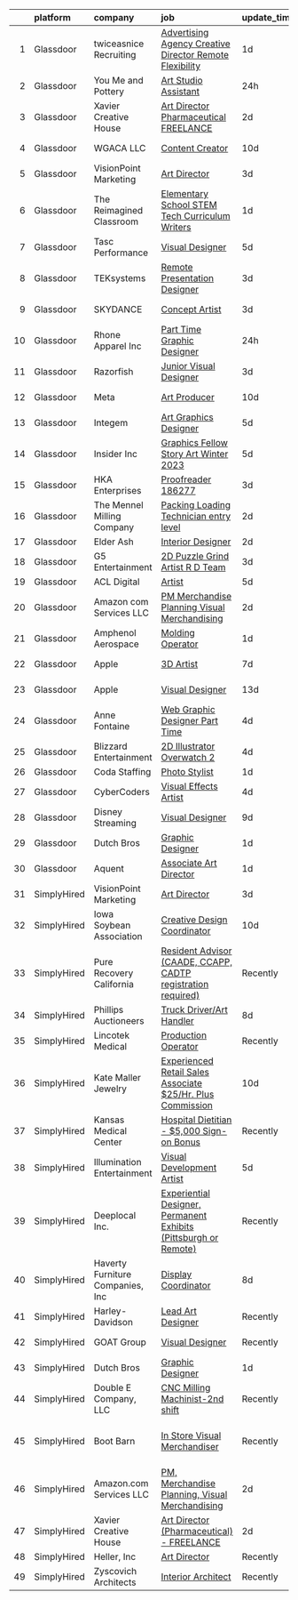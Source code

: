 

|    | platform    | company                          | job                                                                                                                                                                                                                                                                                                                                                                                                                                                                                                                                                                                                                                                                                                                                                                                                                                                                                                                                                                                                                                                                                                                                                                                                                                                                                                                                                                                                                                              | update_time   | location                          |
|---:|:------------|:---------------------------------|:-------------------------------------------------------------------------------------------------------------------------------------------------------------------------------------------------------------------------------------------------------------------------------------------------------------------------------------------------------------------------------------------------------------------------------------------------------------------------------------------------------------------------------------------------------------------------------------------------------------------------------------------------------------------------------------------------------------------------------------------------------------------------------------------------------------------------------------------------------------------------------------------------------------------------------------------------------------------------------------------------------------------------------------------------------------------------------------------------------------------------------------------------------------------------------------------------------------------------------------------------------------------------------------------------------------------------------------------------------------------------------------------------------------------------------------------------|:--------------|:----------------------------------|
|  1 | Glassdoor   | twiceasnice Recruiting           | [Advertising Agency Creative Director  Remote Flexibility ](https://www.glassdoor.com/partner/jobListing.htm?pos=109&ao=1110586&s=58&guid=000001830747f5dfb6620dd92ee93ed1&src=GD_JOB_AD&t=SR&vt=w&ea=1&cs=1_7c5e3bde&cb=1662274500463&jobListingId=1008114158251&cpc=451933188B21919D&jrtk=3-0-1gc3kftg0k6eb801-1gc3kftghimai800-2692575eaea1d0a8--6NYlbfkN0AIiLXtwtv0BDns9BiY4ItblantFozdL6jLmLxNvS8mvkC_dGQY4kQ46q52OvUwJvCTzx2cupvGt-LGX0p5hNZ8wWm-GpRDmmsz4mSRDj_n-n0Ac8QiNcYgcQE9hJGE7lrm0V_OXyeAwAgzHE21kfDeSQ2T_pTCB7-O_br9iJfALxbNc0_e-qKrx_tQKqgHri15MLfe302dxFCOaLmTKV8k_mkUpXNBiARXCzQgr4DqMZYDCX5D6bV-MOvSP5m0xxuWhA1iutljR6NHEScdC4CEZjiD-AUvs9BMxMMZXI991ubdthjUwdJkaaR426SI2DkwNLozX2tSPgHv9baCDHbAAwbLSt2yoRnTEf5lKYAI2dzjq5z28uXXEHiOy6LKk8mlQ97Q-fIXAxj3Mgo2ch3e2Ckr5vUvdppmPGvcvU2ydhDHCHnBz4oSfgUmXjxc8GLfcPEk0NfNIhVr953WGS4-Ix-ew3wQD90KPd4LOoepN2CpHrTKAxvopSICX0AFWXWrFQG1a0scAA9ttemDKmm_)                                                                                                                                                                                                                                                                                                                                                                                                                                                                                                                             | 1d            | Atlanta, GA                       |
|  2 | Glassdoor   | You  Me  and Pottery             | [Art Studio Assistant](https://www.glassdoor.com/partner/jobListing.htm?pos=113&ao=1136043&s=58&guid=000001830747f5dfb6620dd92ee93ed1&src=GD_JOB_AD&t=SR&vt=w&ea=1&cs=1_43afe0ba&cb=1662274500463&jobListingId=1008115511404&jrtk=3-0-1gc3kftg0k6eb801-1gc3kftghimai800-030997c35424ff54-)                                                                                                                                                                                                                                                                                                                                                                                                                                                                                                                                                                                                                                                                                                                                                                                                                                                                                                                                                                                                                                                                                                                                                       | 24h           | Pikeville, KY                     |
|  3 | Glassdoor   | Xavier Creative House            | [Art Director  Pharmaceutical    FREELANCE](https://www.glassdoor.com/partner/jobListing.htm?pos=120&ao=1136043&s=58&guid=000001830747f5dfb6620dd92ee93ed1&src=GD_JOB_AD&t=SR&vt=w&ea=1&cs=1_8962352f&cb=1662274500464&jobListingId=1008110153018&jrtk=3-0-1gc3kftg0k6eb801-1gc3kftghimai800-5746db504536b99c-)                                                                                                                                                                                                                                                                                                                                                                                                                                                                                                                                                                                                                                                                                                                                                                                                                                                                                                                                                                                                                                                                                                                                  | 2d            | Remote                            |
|  4 | Glassdoor   | WGACA LLC                        | [Content Creator](https://www.glassdoor.com/partner/jobListing.htm?pos=130&ao=1136043&s=58&guid=000001830747f5dfb6620dd92ee93ed1&src=GD_JOB_AD&t=SR&vt=w&ea=1&cs=1_0df0e1c2&cb=1662274500466&jobListingId=1008090248029&jrtk=3-0-1gc3kftg0k6eb801-1gc3kftghimai800-3e7e99eb3eec2e65-)                                                                                                                                                                                                                                                                                                                                                                                                                                                                                                                                                                                                                                                                                                                                                                                                                                                                                                                                                                                                                                                                                                                                                            | 10d           | Beverly Hills, CA                 |
|  5 | Glassdoor   | VisionPoint Marketing            | [Art Director](https://www.glassdoor.com/partner/jobListing.htm?pos=122&ao=1136043&s=58&guid=000001830747f5dfb6620dd92ee93ed1&src=GD_JOB_AD&t=SR&vt=w&ea=1&cs=1_e96a3db1&cb=1662274500464&jobListingId=1008108141958&jrtk=3-0-1gc3kftg0k6eb801-1gc3kftghimai800-af7a1873df2152d5-)                                                                                                                                                                                                                                                                                                                                                                                                                                                                                                                                                                                                                                                                                                                                                                                                                                                                                                                                                                                                                                                                                                                                                               | 3d            | Remote                            |
|  6 | Glassdoor   | The Reimagined Classroom         | [Elementary School STEM  Tech Curriculum Writers ](https://www.glassdoor.com/partner/jobListing.htm?pos=126&ao=1136043&s=58&guid=000001830747f5dfb6620dd92ee93ed1&src=GD_JOB_AD&t=SR&vt=w&ea=1&cs=1_f9614d5a&cb=1662274500466&jobListingId=1008114364454&jrtk=3-0-1gc3kftg0k6eb801-1gc3kftghimai800-1108379f6f26bbba-)                                                                                                                                                                                                                                                                                                                                                                                                                                                                                                                                                                                                                                                                                                                                                                                                                                                                                                                                                                                                                                                                                                                           | 1d            | Remote                            |
|  7 | Glassdoor   | Tasc Performance                 | [Visual Designer](https://www.glassdoor.com/partner/jobListing.htm?pos=129&ao=1136043&s=58&guid=000001830747f5dfb6620dd92ee93ed1&src=GD_JOB_AD&t=SR&vt=w&ea=1&cs=1_b8b71863&cb=1662274500466&jobListingId=1008101743913&jrtk=3-0-1gc3kftg0k6eb801-1gc3kftghimai800-c51dc2048785f5d2-)                                                                                                                                                                                                                                                                                                                                                                                                                                                                                                                                                                                                                                                                                                                                                                                                                                                                                                                                                                                                                                                                                                                                                            | 5d            | Remote                            |
|  8 | Glassdoor   | TEKsystems                       | [Remote Presentation Designer](https://www.glassdoor.com/partner/jobListing.htm?pos=110&ao=1110586&s=58&guid=000001830747f5dfb6620dd92ee93ed1&src=GD_JOB_AD&t=SR&vt=w&cs=1_a575f619&cb=1662274500463&jobListingId=1008106163906&cpc=8795CF9063CD573D&jrtk=3-0-1gc3kftg0k6eb801-1gc3kftghimai800-a087ed80b67f7f5b--6NYlbfkN0AuKz8EBO1xHDEL7V2YF9xF3dC_I9B9i-Zw2Jh8clPMK3KTieKealHQMRxLfyLBLKLyCZChEE48vqLybCiiARm2ZbgopHfff5ewlcdAlwoGxiTfSHLE287921qYA1_BFeP27zjJNgZTCcSAUTAZYNZotGtuZOEJ5kTFNKKk5C0QMiVsKQ4_dtE0XCxD1_R0n7gPNxDqKJMuhJtEwnAB_YlrJe7Jxr8Mn0oDkDS7CdA2tuWgLZgUIEQT2q3cCiGCVIsWXmITcGnBvtsWoG9i_GntXNPdiDUw14JLQovZOYb8iIj8BDRu0jnNSdngJA24oDHWCJiy5k9EZNa0k0W1a200kzmeP6iL9DpnJ2uwBAvwh9Muu-naAOkiM7ApnOW0D0l_0iQecHGeMEXvVFsp4aHmgp_DOYuNgD8crWgNnidcKmnYGA9TRlZT_W1xuAy4jW0oo8ZeUXOlE51qXJuAxPT56EkwjDwA3MbXXqbYFz0WZQV0K1lDpi1cxaWDIRwJ9Z9hhQ8izV3lSxqT-mCBToylUsv-lpnKWdrkP-PJyZgDAnJi7J8Mb23PnGXn5_MOCfwfbvLRuz4sL3awjD05FIph9M_cfJveO_flXzDD-ZPOWIOobSNZp_w9DJuSG_r6DbaJfQ7f15ORtd7RSYKiwOpDVkXwz7iUsDgf72l_Doh_4qA6-YmF2DKXUui3ZfyQmLJXGSsZicmQ90NbBedH87M-sjov4aE-XAzbUMeV2f_KtZuYKvRUMW0-75gKyUoyA3yx51Zk1xG1NGyEvqHiBrZH8Koeivr9Ln5ptCFCkzP6MZ6iS6A5YO11BV_ztD52WPGaX6V_CmuilXx-Rs3r2TYEZ7uAUJslM0O9NHOsDt1oS1TKweQaVcTBn40CyypFiRFLoHXO39vGeIL1OC_qp8igTRvphQ5Dn58%3D)                                                                                                                                                 | 3d            | Atlanta, GA                       |
|  9 | Glassdoor   | SKYDANCE                         | [Concept Artist](https://www.glassdoor.com/partner/jobListing.htm?pos=116&ao=1136043&s=58&guid=000001830747f5dfb6620dd92ee93ed1&src=GD_JOB_AD&t=SR&vt=w&cs=1_b3f1ff1f&cb=1662274500463&jobListingId=1008108162068&jrtk=3-0-1gc3kftg0k6eb801-1gc3kftghimai800-88add8ffaff4ec93-)                                                                                                                                                                                                                                                                                                                                                                                                                                                                                                                                                                                                                                                                                                                                                                                                                                                                                                                                                                                                                                                                                                                                                                  | 3d            | Los Angeles, CA                   |
| 10 | Glassdoor   | Rhone Apparel  Inc               | [Part Time Graphic Designer](https://www.glassdoor.com/partner/jobListing.htm?pos=121&ao=1136043&s=58&guid=000001830747f5dfb6620dd92ee93ed1&src=GD_JOB_AD&t=SR&vt=w&ea=1&cs=1_4bd56fe4&cb=1662274500464&jobListingId=1008115408048&jrtk=3-0-1gc3kftg0k6eb801-1gc3kftghimai800-c185a837df15259c-)                                                                                                                                                                                                                                                                                                                                                                                                                                                                                                                                                                                                                                                                                                                                                                                                                                                                                                                                                                                                                                                                                                                                                 | 24h           | Stamford, CT                      |
| 11 | Glassdoor   | Razorfish                        | [Junior Visual Designer](https://www.glassdoor.com/partner/jobListing.htm?pos=114&ao=1136043&s=58&guid=000001830747f5dfb6620dd92ee93ed1&src=GD_JOB_AD&t=SR&vt=w&cs=1_a969f436&cb=1662274500463&jobListingId=1008108141805&jrtk=3-0-1gc3kftg0k6eb801-1gc3kftghimai800-cf9781a40e0a3b93-)                                                                                                                                                                                                                                                                                                                                                                                                                                                                                                                                                                                                                                                                                                                                                                                                                                                                                                                                                                                                                                                                                                                                                          | 3d            | Miami, FL                         |
| 12 | Glassdoor   | Meta                             | [Art Producer](https://www.glassdoor.com/partner/jobListing.htm?pos=103&ao=1110586&s=58&guid=000001830747f5dfb6620dd92ee93ed1&src=GD_JOB_AD&t=SR&vt=w&cs=1_1021f5a4&cb=1662274500462&jobListingId=1008091260179&cpc=1CBFC3E34E2A31FF&jrtk=3-0-1gc3kftg0k6eb801-1gc3kftghimai800-c82a7812f4a80d0d--6NYlbfkN0DYl4UJW4r1Vl7FEn6T9F-rD9lpC-0oMJVSiWjK_MGUd8e8cHXcpv6KPyjLHZEfqkWa64WtQjPMGSY3b4Xmvffub74Om7q6JUrafOcFe-siu-8HBcotyNKtAF0V1k7ElnbzbxQym_KPVdLM2ObjsZ_FR8wiyJl0fhv0P_zPDr-Wd-SQ5GCCSBtLrc1z7zLMtAqqBoql3cPwMxZ9E33xFg1HJsA32S3tDbT-LZGotJypR-pDmJ8HIJ2gMR4XUjFzPmRa366lL43GHLwUQoKA2diENaboevCahXmBYId7xkL9V5W5g6dJvvkjNcMjTyN3vqv_ulvqF2oXesKsN8mVou62rPrCAuUSOnyuz5qKcQLeidX5NngObKjUBQBfZolkPqZyE6BNX_RR6y_W_wgvaYGY6C9wY3sk97rijiPkDI_Vf8u0CHcnSfCe5sgx2QLHuRayiAW5CGFmPEynqvk0ARpDstzIUkq4xvKtGHRcwor64BLJnLQVQY3AEGHbUSVRe6bSDmfxwT6-oub9lFTRAJJeu7L1yVfKHRTebhzlA9r3nmW15lK8q-uLqKIDluiM4zUG0dhCw_EwLAFDfTxFsdD7GtNG8zw3Z_wOlAnUYnifTIQd_Rv-_nojRyq7aTqDOH7ItdUCTMHfAuODbvgQBUETp5nSI1FsauQl2NLoDDG-1fOpjBa3NobHwPOYTJhiOfAAYSNPxQqCCczfRGkdF8LZUh0GxRZY7W-10IM84kcOZezwVgrMfyJHamiQQ5oGgUjtOXfLbIoOYGtzLtpjf-d2BmLfBDtQyh47jebtBg25auP-bthi5GljoYr9FVl69nXZQkoSluZcnKixe9MoDRPH6IMa7IhRjM4zHpM8GCQlCyvkEhxDPSQGAPAoIQGyGd_gGUxzFd0s3CRN30awM-wyhdkYaheV1_ZnjkUBezwE1X_x3UUOv9ZqdT2M3xlcnfUT7iMIePYUzif2KbD370_H4orqkirGOJpwrhnzR8lLT0y63qWy-3TEh7vKdryD9ie8nu6aEzvaIqgAxRxqJ19KWa92fsIfWY2gXfjdGWp5h7EtoSmmwO5uioXx-_uaGEc%3D) | 10d           | Burlingame, CA                    |
| 13 | Glassdoor   | Integem                          | [Art Graphics Designer](https://www.glassdoor.com/partner/jobListing.htm?pos=112&ao=1136043&s=58&guid=000001830747f5dfb6620dd92ee93ed1&src=GD_JOB_AD&t=SR&vt=w&ea=1&cs=1_e6a6cd08&cb=1662274500463&jobListingId=1008102053275&jrtk=3-0-1gc3kftg0k6eb801-1gc3kftghimai800-db0b9712246398b2-)                                                                                                                                                                                                                                                                                                                                                                                                                                                                                                                                                                                                                                                                                                                                                                                                                                                                                                                                                                                                                                                                                                                                                      | 5d            | Remote                            |
| 14 | Glassdoor   | Insider Inc                      | [Graphics Fellow  Story Art  Winter 2023 ](https://www.glassdoor.com/partner/jobListing.htm?pos=124&ao=1136043&s=58&guid=000001830747f5dfb6620dd92ee93ed1&src=GD_JOB_AD&t=SR&vt=w&ea=1&cs=1_25eccd73&cb=1662274500465&jobListingId=1008101233004&jrtk=3-0-1gc3kftg0k6eb801-1gc3kftghimai800-229c631765498603-)                                                                                                                                                                                                                                                                                                                                                                                                                                                                                                                                                                                                                                                                                                                                                                                                                                                                                                                                                                                                                                                                                                                                   | 5d            | New York, NY                      |
| 15 | Glassdoor   | HKA Enterprises                  | [Proofreader   186277](https://www.glassdoor.com/partner/jobListing.htm?pos=106&ao=1110586&s=58&guid=000001830747f5dfb6620dd92ee93ed1&src=GD_JOB_AD&t=SR&vt=w&ea=1&cs=1_8beef660&cb=1662274500462&jobListingId=1008106339459&cpc=334ABAF5D42DC775&jrtk=3-0-1gc3kftg0k6eb801-1gc3kftghimai800-1e426b004c17d5fd--6NYlbfkN0D2Zbx9XuZiwQ79GU-6D-_G_OF5jUrh-BR5XA-QHW_xVEvvOjbjwa9TzC44A7zOICsnJ8Bcj6TUKlLgfwOvh9s26w1ojvkI0qYs6bFcr_QPC3YnB6ZCkKNaPPwi4P0XVq4S0Qp0vN1mGGWvsT5IRDNMD6NehSMKe4S1R15tEdi0U9Xayo56Zu28u-R9D5JIjVcTmiF3XUexRnYal6kpWDTRRUxADqOOJxhk-JG_4laYUAbJBp0z3GfGYMWKUTTtj1Ra9XgRoMizDq12a6cs7D-JCidS0OaAVkcdgVyh7EdXdhEN4H5AJvXcB0BPLvn5fZdUskEX3YwZgK0OaIPTXUhtBPgTUna-fXqYBn9yuVqrRU4re93kB3a8GouLDjVumyGDcg_c5HnGl5PA5bOnBscMRInmG-mCSFoJtOzR6qaBBgIMegEPyjxNahyuJppX6qeP6dijnC6YgPLEWaY5EVhMXh_QI0SvcbYGZqu49pbv47cMIyjSJj31GSd5fd-P8k0%3D)                                                                                                                                                                                                                                                                                                                                                                                                                                                                                                                                                                                    | 3d            | Remote                            |
| 16 | Glassdoor   | The Mennel Milling Company       | [Packing   Loading Technician  entry level ](https://www.glassdoor.com/partner/jobListing.htm?pos=117&ao=1136043&s=58&guid=000001830747f5dfb6620dd92ee93ed1&src=GD_JOB_AD&t=SR&vt=w&ea=1&cs=1_3cbdff71&cb=1662274500463&jobListingId=1008111358101&jrtk=3-0-1gc3kftg0k6eb801-1gc3kftghimai800-920b5135393604ab-)                                                                                                                                                                                                                                                                                                                                                                                                                                                                                                                                                                                                                                                                                                                                                                                                                                                                                                                                                                                                                                                                                                                                 | 2d            | Fostoria, OH                      |
| 17 | Glassdoor   | Elder   Ash                      | [Interior Designer](https://www.glassdoor.com/partner/jobListing.htm?pos=102&ao=1110586&s=58&guid=000001830747f5dfb6620dd92ee93ed1&src=GD_JOB_AD&t=SR&vt=w&ea=1&cs=1_30c3694d&cb=1662274500462&jobListingId=1008110967848&cpc=FAE5E775D180B2FB&jrtk=3-0-1gc3kftg0k6eb801-1gc3kftghimai800-ce8584f1b59d0e4a--6NYlbfkN0BzyIYrTMR_AjNKh_kvAG8N613gtHPANQ3sdLTkrtBd-xoNshQoLJljcScSFA1bFEDJLKiAMuHfMLRsf8Xd7gMMCot3Ikkz3cFRtFkwh4sKo_63DdIg73Bk-K_IB0_DmYkGXGJrWpQQT3fsJj3pZbKBAbcsoLL6z3lvjtukaYHQ7TXGVvgLeN6STbhVb_cihjY8T3fAkS8NjadVpHmnIIC7_SqjXYSY-RHXeoz6ueRT2_ANkWcTTmRM49chF0a-wnZdtvuibcBH7VPbfsFF7lBf_siz4i6gPoIsOWPiPmUk4Dgmy6lhJfI5lN5Ib2JBd_Wu0T2oeGGITJ0-IAnbOtEwW-5N7YBYQiu-3cUeT0c55wtzUP0cmcpmx2dbhdh3iOcHX17qfI07B2c0DjpAR-xYB2tD4Kpkx2PARAdI5VZRsGvai1LJH9uiA7pIv9bObJmYSeZUkhvkQwUBFQBV5XHiCdiT1rV6Oo8Mf48myk4X3KJdrYJhGiof-3i57_2EOgc%3D)                                                                                                                                                                                                                                                                                                                                                                                                                                                                                                                                                                                       | 2d            | Remote                            |
| 18 | Glassdoor   | G5 Entertainment                 | [2D Puzzle Grind Artist  R D Team ](https://www.glassdoor.com/partner/jobListing.htm?pos=128&ao=1136043&s=58&guid=000001830747f5dfb6620dd92ee93ed1&src=GD_JOB_AD&t=SR&vt=w&cs=1_7b015d14&cb=1662274500466&jobListingId=1008105755346&jrtk=3-0-1gc3kftg0k6eb801-1gc3kftghimai800-55f5fa4832ef57f2-)                                                                                                                                                                                                                                                                                                                                                                                                                                                                                                                                                                                                                                                                                                                                                                                                                                                                                                                                                                                                                                                                                                                                               | 3d            | Remote                            |
| 19 | Glassdoor   | ACL Digital                      | [Artist](https://www.glassdoor.com/partner/jobListing.htm?pos=105&ao=1110586&s=58&guid=000001830747f5dfb6620dd92ee93ed1&src=GD_JOB_AD&t=SR&vt=w&ea=1&cs=1_d380c3c4&cb=1662274500462&jobListingId=1008101620931&cpc=9908D8D4413DBB8A&jrtk=3-0-1gc3kftg0k6eb801-1gc3kftghimai800-1e1e6a7596bc3497--6NYlbfkN0Aba5oU64R_O9Kj8y6RMdSSFXuPwn88DcWu9IRDlipDHjxHIIFB0atBqVJ04z1yB38sNRUaQYWnAKEphvg7lL8lXO8IqVxt434Q98Gc7yrsNslHBsmIeBGPsUtenThiWrPmLMkW9YCqY3Q5tb6FPlv2NuSf3xHOCUjiliOOPcFCEuAxpymEIeR4hIwIZU5-Q07HVi_53RtFGtE8evlnBPzvdiv6_3HwZ9csoC73WIUsYeVX1vmwbf_gsoT-8pwGVdZaY76VtsDxHygM-B_GgQvlPjHos1Iz75srlvIlHjMHgMfdJNn-OqEuPOtxkyCl4MMce7HTRMAXW6mU7ZqbCtS-wGWVdL6FEWAuCP1mw-JSb0DzcUt5MCwlKfQ8HMf1Q9xG8mI7Ir4gz7vvtQL8i_NMsnIrqu7YyaSgxcjrsfioqtYzxWiyOukXLn_Grbbbq3YEW0BaIELXui0DdJQDfyNZojeD4P1KR6EwaceL7i5wHKLwEWp9U4cG)                                                                                                                                                                                                                                                                                                                                                                                                                                                                                                                                                                                                                | 5d            | Remote                            |
| 20 | Glassdoor   | Amazon com Services LLC          | [PM  Merchandise Planning  Visual Merchandising](https://www.glassdoor.com/partner/jobListing.htm?pos=127&ao=1136043&s=58&guid=000001830747f5dfb6620dd92ee93ed1&src=GD_JOB_AD&t=SR&vt=w&cs=1_592b231e&cb=1662274500466&jobListingId=1008109104492&jrtk=3-0-1gc3kftg0k6eb801-1gc3kftghimai800-1790ce31e7dd6f83-)                                                                                                                                                                                                                                                                                                                                                                                                                                                                                                                                                                                                                                                                                                                                                                                                                                                                                                                                                                                                                                                                                                                                  | 2d            | Remote                            |
| 21 | Glassdoor   | Amphenol Aerospace               | [Molding Operator](https://www.glassdoor.com/partner/jobListing.htm?pos=119&ao=1136043&s=58&guid=000001830747f5dfb6620dd92ee93ed1&src=GD_JOB_AD&t=SR&vt=w&cs=1_cecdc702&cb=1662274500464&jobListingId=1008114878920&jrtk=3-0-1gc3kftg0k6eb801-1gc3kftghimai800-5e678ee6b44682f9-)                                                                                                                                                                                                                                                                                                                                                                                                                                                                                                                                                                                                                                                                                                                                                                                                                                                                                                                                                                                                                                                                                                                                                                | 1d            | Mesa, AZ                          |
| 22 | Glassdoor   | Apple                            | [3D Artist](https://www.glassdoor.com/partner/jobListing.htm?pos=101&ao=1110586&s=58&guid=000001830747f5dfb6620dd92ee93ed1&src=GD_JOB_AD&t=SR&vt=w&cs=1_7d61498f&cb=1662274500461&jobListingId=1008098069513&cpc=AC285F3A3ECA6BB0&jrtk=3-0-1gc3kftg0k6eb801-1gc3kftghimai800-75002238c0e76ae8--6NYlbfkN0BvKrLyj5gPmtZO9T8euul8TCxuuKNOtzRJOomxnwSEodTz2Bc-sPZl29JElYHfcoT8JPneuS-_t5VtrfgiZoFlSbwWdTIaIFfglh7boTh8mrPH6uhqZcEoLqRlZIIwge7LJwNwwXDR6TFdoXOuis7zdqwZToJB8aGlG8G8lEAMw-IN-FA46p5efG7dD6ckxXL7XZM0-3RqM0Qt-Z6bJzz0V3FVGITdS2APDUPLCqLASTQKgyz1o_MMt1PT2iDtGQC4WI_aALz5Q0mNOOVvbM8-P2gvcITiaSom5Ekgvb98KmWmAEwebj7Xv1HKXn4WXv4qUYg1XLfqlonYjzOjH2DMgR81YTQz6ywA0y_7W_v3K7iM99I028nY1nVbkB4PgWq0-gW5Z73USPpgJbsLjyQ-mryzhawI_25B-D69eg355hCA6czo7gtMhvBv1sxEE6HwQoy7B_7p5jb6SDmsZj_7TcZnaqW1WZ1LE07t4qDZpFl0aNdVOYwaQqBcYYGY3GQyiJ6CE8wQfm4KVpJPXyDyce6NsYnqWI2Pa84A3zEn5HvixNrGJ2kvEwb-2b_E66gricYV2aj25o3PxFmrjODwz8e5X0J5fehOxny7AU1bUAn-X-fBP0DrdfCydFOm4QliwX8-5TWgqzFGYfxZkOvZRPvPWFlJoUzKCYYiYOhxY7RpgWe_3HrRRTgcSdt_LbhpwjPAhBFsG7r18g8yCOBSa6YgdGCMDbUB7IdKmmLcgc9ZFJVsMGDs4UbhkBeFXs0ZjrhO2gZSsoFMpgRacyOHxHzoPI8wCbPzeu8odPxAZLjOxVRQcGUzvHU6Kco71Cwp-VgUXH71VH2OTJe26irfdGn0FpFboS4D0KLlpUtmBGJ8p2bDARn-8LqFlUOCnm0Z2m70DvWyuQGn3URPoyX01_zINEUC3DLQ81XWnPwCjA%3D%3D)                                                                                                                                                      | 7d            | Culver City, CA                   |
| 23 | Glassdoor   | Apple                            | [Visual Designer](https://www.glassdoor.com/partner/jobListing.htm?pos=115&ao=1136043&s=58&guid=000001830747f5dfb6620dd92ee93ed1&src=GD_JOB_AD&t=SR&vt=w&cs=1_e38b1dfb&cb=1662274500463&jobListingId=1008084546211&jrtk=3-0-1gc3kftg0k6eb801-1gc3kftghimai800-f8d7bc85f08e5861-)                                                                                                                                                                                                                                                                                                                                                                                                                                                                                                                                                                                                                                                                                                                                                                                                                                                                                                                                                                                                                                                                                                                                                                 | 13d           | Cupertino, CA                     |
| 24 | Glassdoor   | Anne Fontaine                    | [Web   Graphic Designer  Part Time ](https://www.glassdoor.com/partner/jobListing.htm?pos=104&ao=1110586&s=58&guid=000001830747f5dfb6620dd92ee93ed1&src=GD_JOB_AD&t=SR&vt=w&ea=1&cs=1_b8af59bb&cb=1662274500462&jobListingId=1008104509355&cpc=8795CF9063CD573D&jrtk=3-0-1gc3kftg0k6eb801-1gc3kftghimai800-23cc6dd955f97acb--6NYlbfkN0A1yW4rVUtORymw55mWH2MRd7jhOoBOAz3YZ9XiYGcR52HGAZol1zhF17ueCYP6PeGZbqgBFf4cmeQjTTky6_vPc-OoRjfpJT3-wAGZ9Ijh-ZOt2TUtJI5dzhZ1jxD6OV77VobhLSlbSV26j4JKDWyWUv0F4cY85sJGApdTSLpkGCkYj7AYCSMTMAxjn-1jJrJdOCiw7Q0Q7HldDV0tJ5nZ8thYZI_djpHypa1XaF7Tz3Hmk_n7-DylXOLU2EHlk07JpLLrP4POB1cL99RY7L-NmPk4hJkVxLUchD5i-zNoQ7jql_dysyi4RjxGwEW_DOQrnWBb3doVQqOfUbvH3xYl8FheeBTe2QvW64tBIRpKnbWXBXJ-al3mtb4ipGQlffFSGnlGHPUXWna5lKyuZyYcAg-Hv5lpi-flsJmxy6MqpatS0SeMZPbGq3mx7tYTL7qyJaRGb6RdxqQHuauVQUh1oxaY6AW5_qO1wfa-UiMUzzpITwX0sjHz66duE4iy2252nhL9cZI_hA%3D%3D)                                                                                                                                                                                                                                                                                                                                                                                                                                                                                                                                                        | 4d            | Remote                            |
| 25 | Glassdoor   | Blizzard Entertainment           | [2D Illustrator   Overwatch 2](https://www.glassdoor.com/partner/jobListing.htm?pos=123&ao=1136043&s=58&guid=000001830747f5dfb6620dd92ee93ed1&src=GD_JOB_AD&t=SR&vt=w&cs=1_afc68645&cb=1662274500465&jobListingId=1008104782522&jrtk=3-0-1gc3kftg0k6eb801-1gc3kftghimai800-89e01363f824041b-)                                                                                                                                                                                                                                                                                                                                                                                                                                                                                                                                                                                                                                                                                                                                                                                                                                                                                                                                                                                                                                                                                                                                                    | 4d            | Irvine, CA                        |
| 26 | Glassdoor   | Coda Staffing                    | [Photo Stylist](https://www.glassdoor.com/partner/jobListing.htm?pos=111&ao=1110586&s=58&guid=000001830747f5dfb6620dd92ee93ed1&src=GD_JOB_AD&t=SR&vt=w&ea=1&cs=1_56049e04&cb=1662274500463&jobListingId=1008113936053&cpc=9908D8D4413DBB8A&jrtk=3-0-1gc3kftg0k6eb801-1gc3kftghimai800-82e399478e22fbb6--6NYlbfkN0C5up8pocnOUuPpfh2JSraYyMKB28tRRaLe15QMqOyW6AdaSU1ahSxygcAzLkjOs6krpF7GwFf9PHEVRGUTI_qGoDHZTTwX4hRbSi9IQEQcuktOXO7D4Yx7o4717w7FyY6D9K8GAdeAdUvrddcQJfxzLcomhxAlGnnw9HGEQlYYQups2ge2s6gMUg2jxGbEUYcP-wkbYKGyTW4H3yR5aANcF-tBWcFuDZDQ4cVwfw4f9rkVCdBcVXeCD2-qxXSXbG8lSEo0JlYvMd74s-CiuXraSSjF0wGgvMozJm_DAKvFv8Ux1QDge7YUS2YMD28PMyToAZNYopAPvl7n3pTJzruBy3gHnaHboTOSOJOC7LRVhQEzEWwTEZXK26wZ63EcI352tFgBEbUhrvMFOIN0xKmMzs81oZJCc8CcNUxQ_UQoAvA1SlftQ9DEPIbDgUlvCS8wrbRQxyKWBAwe1HtdOa5eI2pbkExJu_UzwvGjEA-110ppeInjoX1DQUvhZXCE1U0Bxr5i0BDn1A%3D%3D)                                                                                                                                                                                                                                                                                                                                                                                                                                                                                                                                                                             | 1d            | Calhoun, GA                       |
| 27 | Glassdoor   | CyberCoders                      | [Visual Effects Artist](https://www.glassdoor.com/partner/jobListing.htm?pos=107&ao=1110586&s=58&guid=000001830747f5dfb6620dd92ee93ed1&src=GD_JOB_AD&t=SR&vt=w&ea=1&cs=1_96a4e523&cb=1662274500462&jobListingId=1008104557032&cpc=FA84DF7EA1EC2398&jrtk=3-0-1gc3kftg0k6eb801-1gc3kftghimai800-1998f560361b209f--6NYlbfkN0CpFJQzrgRR8WqXWK1qKKEqALWJw739KlKqr2H-MSI4eoBlI4EFrmor2FYZMP3muM2_qjxn6QbR6H1tzv79vL7_ZCjaCzAR_1_8yVX9eZUd0mEphjg6Qw9YzCdm5Dkqqm6C6pSGWqh8tZO386dINFQoJ1dtID_lcF1Pl_WllKaVSf5v0glpm8kNUq3oY3SXq3mqB-NCmOmNeJfnCrSbuVZO6KUOeQp4lnxifS6s4Pj5d5FSzNSK5K5z1esGMiTvbzg1VyMeVA2KZsWzne3yh4uVeizG4tnEf1xPPfT0Y37eeFoIXR4320quAHe0NaOHMAVfW_WJRE3Iogyi6bnC6aJuyrdIL6W0aWdUyBTguOVkzobmNe3n0dlL0geKy1cBfKftbzExSQ1GH5Jg2Eocl6AYjKqYiOuRh3Z9-76lO-LduIJp4_2y3ig5keONhR3_d7UUmS3TuxYM2YiFcluIc5eIo5zJYd1DWDJ9g5pWbZup9LpEPZ6ZyXDQMPTjszdURUAvLEOCPSGytktmRev-7NIwHXEWEBL70nN6MCrpLtjWQu0ElJg4zbH3ooBGv4udIqdQmPa8EpQ0tAOoNlGKC2k_8pR08Y_uLIsW9mba7MVGq5lwWrI6PO_5dw4c1U7Wlurm13aTlho002adybhtmFKgRsmMDFLRPUVYuM3UKk9K1lojvCoNblbWI_QjvYRwQaKGwM7BM5ThmNwb8bbTAmb763akRegSeFtDDcW34ftu3u9ak-WA8zxluZK669M9sHbe2RWISzMd_xeZeWIc7RRCA2Mi2ilSeMOhIkjLHas5ZURGQDsK0GVL2VNDXMbA8NwcnT3NbP8dgaSIOsXYC0NL627RCDV7DQ_LLAcrUNVgZd_I_B_sbavPjcSFxyl2y_eUYHxX3wPZQhVXIub1_L_QPOmlTov4kH_B6TZmW2XILIqerQek-1SVGmeF4iUh3VUPKfZ-BJwZrus89MzBi0wHMxt492G1yow%3D)                                                                                   | 4d            | Los Angeles, CA                   |
| 28 | Glassdoor   | Disney Streaming                 | [Visual Designer](https://www.glassdoor.com/partner/jobListing.htm?pos=118&ao=1136043&s=58&guid=000001830747f5dfb6620dd92ee93ed1&src=GD_JOB_AD&t=SR&vt=w&cs=1_abb59f9f&cb=1662274500463&jobListingId=1008093558407&jrtk=3-0-1gc3kftg0k6eb801-1gc3kftghimai800-4dfa923326da9c16-)                                                                                                                                                                                                                                                                                                                                                                                                                                                                                                                                                                                                                                                                                                                                                                                                                                                                                                                                                                                                                                                                                                                                                                 | 9d            | New York, NY                      |
| 29 | Glassdoor   | Dutch Bros                       | [Graphic Designer](https://www.glassdoor.com/partner/jobListing.htm?pos=125&ao=1136043&s=58&guid=000001830747f5dfb6620dd92ee93ed1&src=GD_JOB_AD&t=SR&vt=w&cs=1_aa5abf16&cb=1662274500465&jobListingId=1008113457485&jrtk=3-0-1gc3kftg0k6eb801-1gc3kftghimai800-34008c6d2d97d7c9-)                                                                                                                                                                                                                                                                                                                                                                                                                                                                                                                                                                                                                                                                                                                                                                                                                                                                                                                                                                                                                                                                                                                                                                | 1d            | Oregon                            |
| 30 | Glassdoor   | Aquent                           | [Associate Art Director](https://www.glassdoor.com/partner/jobListing.htm?pos=108&ao=1110586&s=58&guid=000001830747f5dfb6620dd92ee93ed1&src=GD_JOB_AD&t=SR&vt=w&cs=1_ca3b45fb&cb=1662274500462&jobListingId=1008114793180&cpc=F41FEAB56D215062&jrtk=3-0-1gc3kftg0k6eb801-1gc3kftghimai800-2b27a8d8d7b582d4--6NYlbfkN0DMrcEu7yrtATojKJA7cEzGQ3FdRGWLh0CZQInL4ECGI9gD0Wolx9R2EDT7B77c2cTND16XLaiY2H3rOmQzxLKJaydLa3V5y56sUw6GQiyk9T34AE1rAp2D-iVbnf1fmTy8d68VMVFA5RypBNoxG-NO8V-vQUwOKmNkr3Hwq3U9cCoVvrvvTUDE3wR09xfVwXEt74Ip13RitDDMdIeKTQNZUcwqBCilyTwYz5TprND8VKBqiORMEse-tSKVgO-AGARvff-Ogh6gQ4UTWyq8WLdaWRhp4FRlAKob84KI5QvITPeJQlZIrk2gIHYcFrEMapjdK4TdtnU69v5NrYacDrZLJ8a_4bs40rTzBif7nwmwRTMRDgR5lZozh2yuY4ZG3wG8VBexDwN8p2Vk1ot3pXwPhCBa3M5rhNyL0ignXaJO5AxSFT54IxFTVzHhuGoetCZr2LT4Qzrl2_6nua8r_bKP)                                                                                                                                                                                                                                                                                                                                                                                                                                                                                                                                                                                                                                     | 1d            | Remote                            |
| 31 | SimplyHired | VisionPoint Marketing            | [Art Director](https://www.simplyhired.com/job/sIUmFgV5zJvG8BW34ynSGn29nRB8mFZgJX-slRRgRVT318AoWfg1xw?q=visual+art)                                                                                                                                                                                                                                                                                                                                                                                                                                                                                                                                                                                                                                                                                                                                                                                                                                                                                                                                                                                                                                                                                                                                                                                                                                                                                                                              | 3d            | Remote                            |
| 32 | SimplyHired | Iowa Soybean Association         | [Creative Design Coordinator](https://www.simplyhired.com/job/jamj8aLr1dhYX7VN9LMIFPekYhueYnce0rpubsRUjT3HVpUyha_NHg?q=visual+art)                                                                                                                                                                                                                                                                                                                                                                                                                                                                                                                                                                                                                                                                                                                                                                                                                                                                                                                                                                                                                                                                                                                                                                                                                                                                                                               | 10d           | Ankeny, IA                        |
| 33 | SimplyHired | Pure Recovery California         | [Resident Advisor (CAADE, CCAPP, CADTP registration required)](https://www.simplyhired.com/job/IqG-PlMsN0M24udSNWVKIHidJZb5HbrvWKebJCvBWXr7PzJpDD3MlQ?q=visual+art)                                                                                                                                                                                                                                                                                                                                                                                                                                                                                                                                                                                                                                                                                                                                                                                                                                                                                                                                                                                                                                                                                                                                                                                                                                                                              | Recently      | Oxnard, CA                        |
| 34 | SimplyHired | Phillips Auctioneers             | [Truck Driver/Art Handler](https://www.simplyhired.com/job/ofKh3dJc9IZa24NiCRws-E6-Ak9F8__MMJeD7TjW1gO_AnV1jMFeeg?q=visual+art)                                                                                                                                                                                                                                                                                                                                                                                                                                                                                                                                                                                                                                                                                                                                                                                                                                                                                                                                                                                                                                                                                                                                                                                                                                                                                                                  | 8d            | Tristates, NY                     |
| 35 | SimplyHired | Lincotek Medical                 | [Production Operator](https://www.simplyhired.com/job/9za2pjRV09m-5iv9gHfX0AxJrmkc9FjUSwHT46v3qWWG2XRXxTO-Mg?q=visual+art)                                                                                                                                                                                                                                                                                                                                                                                                                                                                                                                                                                                                                                                                                                                                                                                                                                                                                                                                                                                                                                                                                                                                                                                                                                                                                                                       | Recently      | Molalla, OR                       |
| 36 | SimplyHired | Kate Maller Jewelry              | [Experienced Retail Sales Associate $25/Hr. Plus Commission](https://www.simplyhired.com/job/pH-uUeJumqTWY2alroGhFIe_2ZuX7E9-tJygvdDDXjO8XyDxkjPl8g?q=visual+art)                                                                                                                                                                                                                                                                                                                                                                                                                                                                                                                                                                                                                                                                                                                                                                                                                                                                                                                                                                                                                                                                                                                                                                                                                                                                                | 10d           | Aspen, CO                         |
| 37 | SimplyHired | Kansas Medical Center            | [Hospital Dietitian - $5,000 Sign-on Bonus](https://www.simplyhired.com/job/aVGGWAeHqAdO4LwvQYMKAGvBYm42VFuIxyWE8MBDXfYW-s7rb-3sFw?q=visual+art)                                                                                                                                                                                                                                                                                                                                                                                                                                                                                                                                                                                                                                                                                                                                                                                                                                                                                                                                                                                                                                                                                                                                                                                                                                                                                                 | Recently      | Andover, KS                       |
| 38 | SimplyHired | Illumination Entertainment       | [Visual Development Artist](https://www.simplyhired.com/job/iVZu1ShqxBdyZObcrLB7Pl-MDknHsq36ILz3qlW23BhPphMvL-Jw_A?q=visual+art)                                                                                                                                                                                                                                                                                                                                                                                                                                                                                                                                                                                                                                                                                                                                                                                                                                                                                                                                                                                                                                                                                                                                                                                                                                                                                                                 | 5d            | United States                     |
| 39 | SimplyHired | Deeplocal Inc.                   | [Experiential Designer, Permanent Exhibits (Pittsburgh or Remote)](https://www.simplyhired.com/job/A1JCgKCfiswE8BwGf-sdK54q-tLZSSnW-nJCA-8I7mAhdY3mnqZkow?q=visual+art)                                                                                                                                                                                                                                                                                                                                                                                                                                                                                                                                                                                                                                                                                                                                                                                                                                                                                                                                                                                                                                                                                                                                                                                                                                                                          | Recently      | Remote                            |
| 40 | SimplyHired | Haverty Furniture Companies, Inc | [Display Coordinator](https://www.simplyhired.com/job/v-4MKlODcWn25uUAkj-Hs9NIxEz_kv2sLdnDWsuBKSGaJRiYBpSfrw?q=visual+art)                                                                                                                                                                                                                                                                                                                                                                                                                                                                                                                                                                                                                                                                                                                                                                                                                                                                                                                                                                                                                                                                                                                                                                                                                                                                                                                       | 8d            | Austin, TX                        |
| 41 | SimplyHired | Harley-Davidson                  | [Lead Art Designer](https://www.simplyhired.com/job/sc4VVKhq9fxJUFzp9nY2pH1dP0-OEVwDV5fcjxWJUSKZciHvhH-isQ?q=visual+art)                                                                                                                                                                                                                                                                                                                                                                                                                                                                                                                                                                                                                                                                                                                                                                                                                                                                                                                                                                                                                                                                                                                                                                                                                                                                                                                         | Recently      | Wisconsin                         |
| 42 | SimplyHired | GOAT Group                       | [Visual Designer](https://www.simplyhired.com/job/_pMABjasQnC6Kjsddnao3Avqh1mQpX-KZKVbp3CiHlY0QuQRBSVq1g?q=visual+art)                                                                                                                                                                                                                                                                                                                                                                                                                                                                                                                                                                                                                                                                                                                                                                                                                                                                                                                                                                                                                                                                                                                                                                                                                                                                                                                           | Recently      | Los Angeles, CA                   |
| 43 | SimplyHired | Dutch Bros                       | [Graphic Designer](https://www.simplyhired.com/job/pobGQe_e20PHIvsDQIjpZD-HKGXx3PGhLic16QBWJOaGXAhcXE9O-A?q=visual+art)                                                                                                                                                                                                                                                                                                                                                                                                                                                                                                                                                                                                                                                                                                                                                                                                                                                                                                                                                                                                                                                                                                                                                                                                                                                                                                                          | 1d            | Oregon                            |
| 44 | SimplyHired | Double E Company, LLC            | [CNC Milling Machinist-2nd shift](https://www.simplyhired.com/job/PB_NR4WYBXytW3lLl3cqRIdJZ-FV-swQPOkGCC5Z_moXguhw6nasBA?q=visual+art)                                                                                                                                                                                                                                                                                                                                                                                                                                                                                                                                                                                                                                                                                                                                                                                                                                                                                                                                                                                                                                                                                                                                                                                                                                                                                                           | Recently      | West Bridgewater, MA              |
| 45 | SimplyHired | Boot Barn                        | [In Store Visual Merchandiser](https://www.simplyhired.com/job/AWkgMyx1A_Zij3Z4QZ-z26jVWkqZc-lL3xZGplNQS1GoEjrICcXXxw?q=visual+art)                                                                                                                                                                                                                                                                                                                                                                                                                                                                                                                                                                                                                                                                                                                                                                                                                                                                                                                                                                                                                                                                                                                                                                                                                                                                                                              | Recently      | West Des Moines, IA +10 locations |
| 46 | SimplyHired | Amazon.com Services LLC          | [PM, Merchandise Planning, Visual Merchandising](https://www.simplyhired.com/job/fSwKNNPbB7kaiAMp2KnqY0lgc535WSrWbk8wlLSs64FmMaAlyqTwMQ?q=visual+art)                                                                                                                                                                                                                                                                                                                                                                                                                                                                                                                                                                                                                                                                                                                                                                                                                                                                                                                                                                                                                                                                                                                                                                                                                                                                                            | 2d            | Remote                            |
| 47 | SimplyHired | Xavier Creative House            | [Art Director (Pharmaceutical) - FREELANCE](https://www.simplyhired.com/job/-n4-cdjlkFrU57F9Hrf3luqOASj9dwOj8Ut_ChOjSG9F_6nQJKyVJg?q=visual+art)                                                                                                                                                                                                                                                                                                                                                                                                                                                                                                                                                                                                                                                                                                                                                                                                                                                                                                                                                                                                                                                                                                                                                                                                                                                                                                 | 2d            | Remote                            |
| 48 | SimplyHired | Heller, Inc                      | [Art Director](https://www.simplyhired.com/job/8xdMBvsKw_YdIZ7Ozt2hlokyTb1wYRMLJQgE5TbHeIZeIbudXDTZtQ?q=visual+art)                                                                                                                                                                                                                                                                                                                                                                                                                                                                                                                                                                                                                                                                                                                                                                                                                                                                                                                                                                                                                                                                                                                                                                                                                                                                                                                              | Recently      | Remote                            |
| 49 | SimplyHired | Zyscovich Architects             | [Interior Architect](https://www.simplyhired.com/job/fPq0a74f62KrmUrpqkOMhukZfNylin9CSbwuJuu7iArIlRLTTLaAbA?q=visual+art)                                                                                                                                                                                                                                                                                                                                                                                                                                                                                                                                                                                                                                                                                                                                                                                                                                                                                                                                                                                                                                                                                                                                                                                                                                                                                                                        | Recently      | Tampa, FL                         |